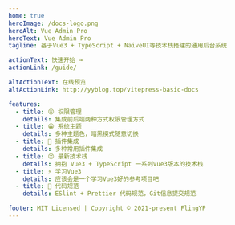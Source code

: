 ```yaml
---
home: true
heroImage: /docs-logo.png
heroAlt: Vue Admin Pro
heroText: Vue Admin Pro
tagline: 基于Vue3 + TypeScript + NaiveUI等技术栈搭建的通用后台系统

actionText: 快速开始 →
actionLink: /guide/

altActionText: 在线预览
altActionLink: http://yyblog.top/vitepress-basic-docs

features:
  - title: 😛 权限管理
    details: 集成前后端两种方式权限管理方式
  - title: 😁 系统主题
    details: 多种主题色，暗黑模式随意切换
  - title: 🚀 插件集成
    details: 多种常用插件集成
  - title: 😉 最新技术栈
    details: 拥抱 Vue3 + TypeScript 一系列Vue3版本的技术栈
  - title: ⚡ 学习Vue3
    details: 应该会是一个学习Vue3好的参考项目吧
  - title: 👏 代码规范
    details: ESlint + Prettier 代码规范，Git信息提交规范

footer: MIT Licensed | Copyright © 2021-present FlingYP
---
```

